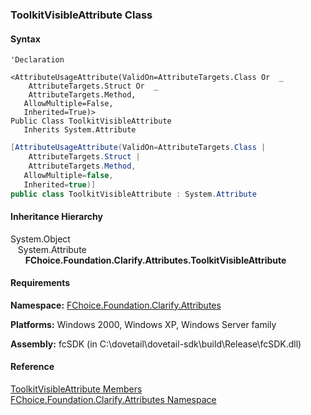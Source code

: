 ﻿### ToolkitVisibleAttribute Class

#### Syntax

```vbnet
'Declaration

<AttributeUsageAttribute(ValidOn=AttributeTargets.Class Or  _
    AttributeTargets.Struct Or  _
    AttributeTargets.Method, 
   AllowMultiple=False, 
   Inherited=True)>
Public Class ToolkitVisibleAttribute 
   Inherits System.Attribute
```

```csharp
[AttributeUsageAttribute(ValidOn=AttributeTargets.Class | 
    AttributeTargets.Struct | 
    AttributeTargets.Method, 
   AllowMultiple=false, 
   Inherited=true)]
public class ToolkitVisibleAttribute : System.Attribute 
```

#### Inheritance Hierarchy

System.Object  
   System.Attribute  
      **FChoice.Foundation.Clarify.Attributes.ToolkitVisibleAttribute**  

#### Requirements

**Namespace:** [FChoice.Foundation.Clarify.Attributes](fcSDK~FChoice.Foundation.Clarify.Attributes_namespace.md)

**Platforms:** Windows 2000, Windows XP, Windows Server family

**Assembly:** fcSDK (in C:\\dovetail\\dovetail-sdk\\build\\Release\\fcSDK.dll)

#### Reference

[ToolkitVisibleAttribute Members](fcSDK~FChoice.Foundation.Clarify.Attributes.ToolkitVisibleAttribute_members.md)  
[FChoice.Foundation.Clarify.Attributes Namespace](fcSDK~FChoice.Foundation.Clarify.Attributes_namespace.md)